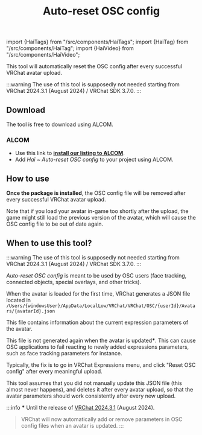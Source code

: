 ﻿---
title: Auto-reset OSC config
---
import {HaiTags} from "/src/components/HaiTags";
import {HaiTag} from "/src/components/HaiTag";
import {HaiVideo} from "/src/components/HaiVideo";

<HaiTags>
<HaiTag requiresVRChat={true} />
</HaiTags>

This tool will automatically reset the OSC config after every successful VRChat avatar upload.

:::warning
The use of this tool is supposedly not needed starting from VRChat 2024.3.1 (August 2024) / VRChat SDK 3.7.0.
:::

<HaiVideo src="./img/auto-reset-osc-config/auto-remove-osc-f.mp4"></HaiVideo>

## Download

The tool is free to download using ALCOM.

### ALCOM

- Use this link to **[install our listing to ALCOM](vcc://vpm/addRepo?url=https://hai-vr.github.io/vpm-listing/index.json)**.
- Add *Haï ~ Auto-reset OSC config* to your project using ALCOM.

## How to use

**Once the package is installed**, the OSC config file will be removed after every successful VRChat avatar upload.

Note that if you load your avatar in-game too shortly after the upload, the game might still load the previous version of the avatar, which will cause the OSC config file to be out of date again.

## When to use this tool?

:::warning
The use of this tool is supposedly not needed starting from VRChat 2024.3.1 (August 2024) / VRChat SDK 3.7.0. 
:::

*Auto-reset OSC config* is meant to be used by OSC users (face tracking, connected objects, special overlays, and other tricks).

When the avatar is loaded for the first time, VRChat generates a JSON file located in `/Users/{windowsUser}/AppData/LocalLow/VRChat/VRChat/OSC/{userId}/Avatars/{avatarId}.json`

This file contains information about the current expression parameters of the avatar.

This file is not generated again when the avatar is updated<span>**\***</span>. This can cause OSC applications to fail reacting to newly added expressions parameters, such as face tracking parameters for instance.

Typically, the fix is to go in VRChat Expressions menu, and click "Reset OSC config" after every meaningful upload.

This tool assumes that you did not manually update this JSON file (this almost never happens), and deletes it after every avatar upload, so that the avatar parameters should work consistently after every new upload.

:::info
**\*** Until the release of [VRChat 2024.3.1](https://docs.vrchat.com/docs/vrchat-202431#updates--fixes) (August 2024).

> VRChat will now automatically add or remove parameters in OSC config files when an avatar is updated.
:::
